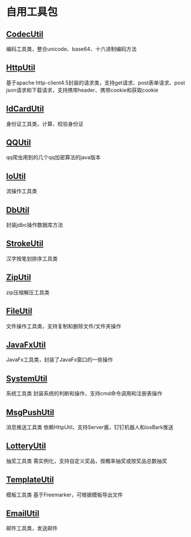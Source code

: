 # 自用工具包

## [CodecUtil](src/main/java/cn/xanderye/util/CodecUtil.java)

编码工具类，整合unicode、base64、十六进制编码方法

## [HttpUtil](src/main/java/cn/xanderye/util/HttpUtil.java)

基于apache http-client4.5封装的请求类，支持get请求、post表单请求、post json请求和下载请求，支持携带header、携带cookie和获取cookie

## [IdCardUtil](src/main/java/cn/xanderye/util/IdCardUtil.java)

身份证工具类，计算、校验身份证

## [QQUtil](src/main/java/cn/xanderye/util/QQUtil.java)

qq爬虫用到的几个qq加密算法的java版本

## [IoUtil](src/main/java/cn/xanderye/util/IoUtil.java)

流操作工具类

## [DbUtil](src/main/java/cn/xanderye/util/DbUtil.java)

封装jdbc操作数据库方法

## [StrokeUtil](src/main/java/cn/xanderye/util/StrokeUtil.java)

汉字按笔划排序工具类

## [ZipUtil](src/main/java/cn/xanderye/util/ZipUtil.java)

zip压缩解压工具类

## [FileUtil](src/main/java/cn/xanderye/util/FileUtil.java)

文件操作工具类，支持复制和删除文件/文件夹操作

## [JavaFxUtil](src/main/java/cn/xanderye/util/JavaFxUtil.java)

JavaFx工具类，封装了JavaFx窗口的一些操作

## [SystemUtil](src/main/java/cn/xanderye/util/SystemUtil.java)

系统工具类 封装系统的判断和操作，支持cmd命令调用和注册表操作

## [MsgPushUtil](src/main/java/cn/xanderye/util/MsgPushUtil.java)

消息推送工具类 依赖HttpUtil，支持Server酱，钉钉机器人和iosBark推送

## [LotteryUtil](src/main/java/cn/xanderye/util/LotteryUtil.java)

抽奖工具类 需实例化，支持自定义奖品，按概率抽奖或按奖品总数抽奖

## [TemplateUtil](src/main/java/cn/xanderye/util/TemplateUtil.java)

模板工具类 基于Freemarker，可根据模板导出文件

## [EmailUtil](src/main/java/cn/xanderye/util/EmailUtil.java)

邮件工具类，发送邮件
